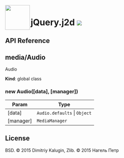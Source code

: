 <img src="https://github.com/fsggs/jquery.j2d/blob/0.2.0-dev/src/img/logo.png?raw=true" align="left" width="80"/>
<h1 align="left">jQuery.j2d <a href="https://www.versioneye.com/user/projects/56afa5f63d82b9003761dfc8">
    <img src="https://www.versioneye.com/user/projects/56afa5f63d82b9003761dfc8/badge.svg?style=flat"/></a></h1>


## API Reference

<a name="media/Audio"></a>

## media/Audio
Audio

**Kind**: global class  
<a name="new_media/Audio_new"></a>

### new Audio([data], [manager])

| Param | Type |
| --- | --- |
| [data] | <code>Audio.defaults</code> &#124; <code>Object</code> | 
| [manager] | <code>MediaManager</code> | 


## License

BSD. © 2015 Dimitriy Kalugin, Zlib. © 2015 Нагель Петр

